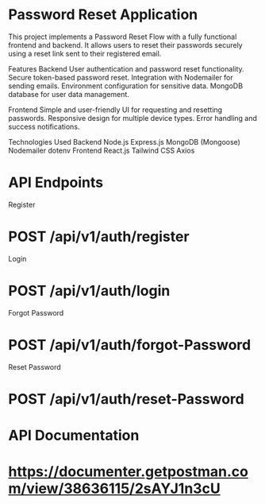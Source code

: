 # Password Reset Application
This project implements a Password Reset Flow with a fully functional frontend and backend. It allows users to reset their passwords securely using a reset link sent to their registered email.

Features
Backend
User authentication and password reset functionality. Secure token-based password reset. Integration with Nodemailer for sending emails. Environment configuration for sensitive data. MongoDB database for user data management.

Frontend
Simple and user-friendly UI for requesting and resetting passwords. Responsive design for multiple device types. Error handling and success notifications.

Technologies Used
Backend Node.js Express.js MongoDB (Mongoose) Nodemailer dotenv Frontend React.js Tailwind CSS Axios

# API Endpoints

Register

# POST   /api/v1/auth/register

Login

# POST /api/v1/auth/login

Forgot Password

# POST /api/v1/auth/forgot-Password

Reset Password

# POST /api/v1/auth/reset-Password



# API Documentation 

# https://documenter.getpostman.com/view/38636115/2sAYJ1n3cU
